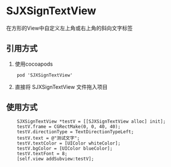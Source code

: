 # SJXSignTextView
在方形的View中自定义左上角或右上角的斜向文字标签


## 引用方式
1. 使用cocoapods
```
    pod 'SJXSignTextView'
```
2. 直接将 SJXSignTextView 文件拖入项目

## 使用方式
```
    SJXSignTextView *testV = [[SJXSignTextView alloc] init];
    testV.frame = CGRectMake(0, 0, 40, 40);
    testV.directionType = TextDirectionTypeLeft;
    testV.text = @"测试文字";
    testV.textColor = [UIColor whiteColor];
    testV.bgColor = [UIColor blueColor];
    testV.textFont = 8;
    [self.view addSubview:testV];
```
